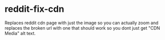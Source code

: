 # reddit-fix-cdn

Replaces reddit cdn page with just the image so you can actually zoom and
replaces the broken url with one that should work so you dont just get "CDN
Media" alt text.
